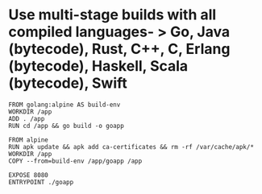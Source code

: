 # Use multi-stage builds with all compiled languages- > Go, Java (bytecode), Rust, C++, C, Erlang (bytecode), Haskell, Scala (bytecode), Swift

```
FROM golang:alpine AS build-env
WORKDIR /app
ADD . /app
RUN cd /app && go build -o goapp

FROM alpine
RUN apk update && apk add ca-certificates && rm -rf /var/cache/apk/*
WORKDIR /app
COPY --from=build-env /app/goapp /app

EXPOSE 8080
ENTRYPOINT ./goapp
```
